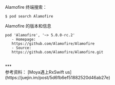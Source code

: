 Alamofire 终端搜索：
```
$ pod search Alamofire
```
Alamofire 的版本和信息
```
pod 'Alamofire', '~> 5.0.0-rc.2'
   - Homepage:
   https://github.com/Alamofire/Alamofire
   - Source:  
   https://github.com/Alamofire/Alamofire.git
```


<br/>
***
<br/>
参考资料：
[Moya遇上RxSwift us](https://juejin.im/post/5d6fb6ef51882520d46ab27e)
